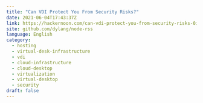 ```yaml
---
title: "Can VDI Protect You From Security Risks?"
date: 2021-06-04T17:43:37Z
link: https://hackernoon.com/can-vdi-protect-you-from-security-risks-0i1g36pf?source=rss&utm_medium=RSS&utm_source=news.12bit.vn
site: github.com/dylang/node-rss
language: English
category:
  - hosting
  - virtual-desk-infrastructure
  - vdi
  - cloud-infrastructure
  - cloud-desktop
  - virtualization
  - virtual-desktop
  - security
draft: false
---
```

